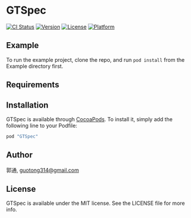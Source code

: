 # GTSpec

[![CI Status](http://img.shields.io/travis/郭通/GTSpec.svg?style=flat)](https://travis-ci.org/郭通/GTSpec)
[![Version](https://img.shields.io/cocoapods/v/GTSpec.svg?style=flat)](http://cocoapods.org/pods/GTSpec)
[![License](https://img.shields.io/cocoapods/l/GTSpec.svg?style=flat)](http://cocoapods.org/pods/GTSpec)
[![Platform](https://img.shields.io/cocoapods/p/GTSpec.svg?style=flat)](http://cocoapods.org/pods/GTSpec)

## Example

To run the example project, clone the repo, and run `pod install` from the Example directory first.

## Requirements

## Installation

GTSpec is available through [CocoaPods](http://cocoapods.org). To install
it, simply add the following line to your Podfile:

```ruby
pod "GTSpec"
```

## Author

郭通, guotong314@gmail.com

## License

GTSpec is available under the MIT license. See the LICENSE file for more info.
